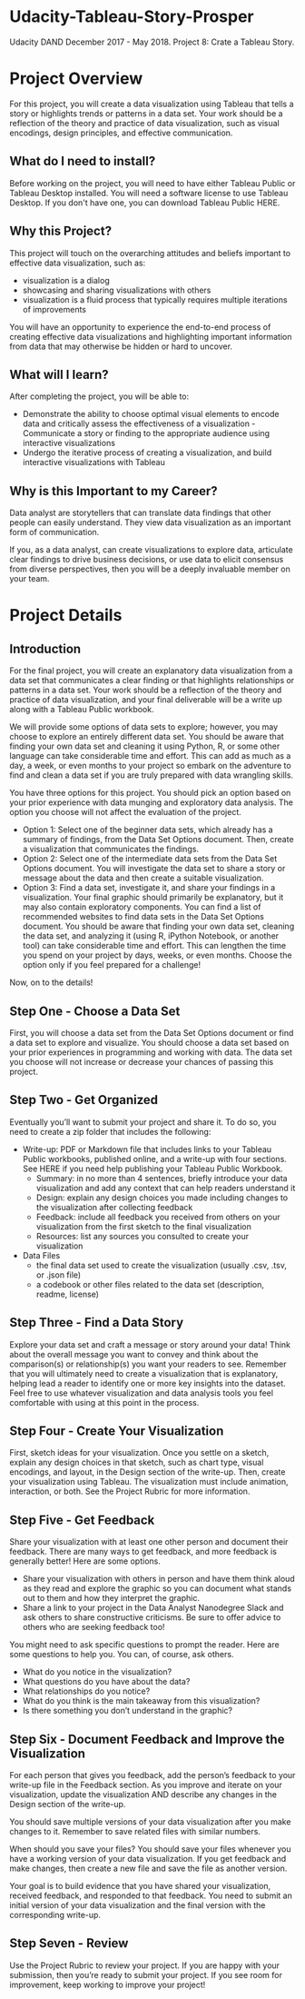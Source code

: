 # Udacity-Tableau-Story-Prosper
Udacity DAND December 2017 - May 2018. Project 8: Crate a Tableau Story. 

# Project Overview
For this project, you will create a data visualization using Tableau that tells a story or highlights trends or patterns in a data set. Your work should be a reflection of the theory and practice of data visualization, such as visual encodings, design principles, and effective communication.

## What do I need to install?
Before working on the project, you will need to have either Tableau Public or Tableau Desktop installed. You will need a software license to use Tableau Desktop. If you don't have one, you can download Tableau Public HERE.

## Why this Project?
This project will touch on the overarching attitudes and beliefs important to effective data visualization, such as:

- visualization is a dialog
- showcasing and sharing visualizations with others
- visualization is a fluid process that typically requires multiple iterations of improvements

You will have an opportunity to experience the end-to-end process of creating effective data visualizations and highlighting important information from data that may otherwise be hidden or hard to uncover.

## What will I learn?
After completing the project, you will be able to:

- Demonstrate the ability to choose optimal visual elements to encode data and critically assess the effectiveness of a visualization
-Communicate a story or finding to the appropriate audience using interactive visualizations
- Undergo the iterative process of creating a visualization, and build interactive visualizations with Tableau

## Why is this Important to my Career?
Data analyst are storytellers that can translate data findings that other people can easily understand. They view data visualization as an important form of communication.

If you, as a data analyst, can create visualizations to explore data, articulate clear findings to drive business decisions, or use data to elicit consensus from diverse perspectives, then you will be a deeply invaluable member on your team.

# Project Details
## Introduction
For the final project, you will create an explanatory data visualization from a data set that communicates a clear finding or that highlights relationships or patterns in a data set. Your work should be a reflection of the theory and practice of data visualization, and your final deliverable will be a write up along with a Tableau Public workbook.

We will provide some options of data sets to explore; however, you may choose to explore an entirely different data set. You should be aware that finding your own data set and cleaning it using Python, R, or some other language can take considerable time and effort. This can add as much as a day, a week, or even months to your project so embark on the adventure to find and clean a data set if you are truly prepared with data wrangling skills.

You have three options for this project. You should pick an option based on your prior experience with data munging and exploratory data analysis. The option you choose will not affect the evaluation of the project.

- Option 1: Select one of the beginner data sets, which already has a summary of findings, from the Data Set Options document. Then, create a visualization that communicates the findings.
- Option 2: Select one of the intermediate data sets from the Data Set Options document. You will investigate the data set to share a story or message about the data and then create a suitable visualization.
- Option 3: Find a data set, investigate it, and share your findings in a visualization. Your final graphic should primarily be explanatory, but it may also contain exploratory components. You can find a list of recommended websites to find data sets in the Data Set Options document. You should be aware that finding your own data set, cleaning the data set, and analyzing it (using R, iPython Notebook, or another tool) can take considerable time and effort. This can lengthen the time you spend on your project by days, weeks, or even months. Choose the option only if you feel prepared for a challenge!

Now, on to the details!

## Step One - Choose a Data Set
First, you will choose a data set from the Data Set Options document or find a data set to explore and visualize. You should choose a data set based on your prior experiences in programming and working with data. The data set you choose will not increase or decrease your chances of passing this project.

## Step Two - Get Organized
Eventually you’ll want to submit your project and share it. To do so, you need to create a zip folder that includes the following:

- Write-up: PDF or Markdown file that includes links to your Tableau Public workbooks, published online, and a write-up with four sections. See HERE if you need help publishing your Tableau Public Workbook.
  - Summary: in no more than 4 sentences, briefly introduce your data visualization and add any context that can help readers understand it
  - Design: explain any design choices you made including changes to the visualization after collecting feedback
  - Feedback: include all feedback you received from others on your visualization from the first sketch to the final visualization
  - Resources: list any sources you consulted to create your visualization
- Data Files
  - the final data set used to create the visualization (usually .csv, .tsv, or .json file)
  - a codebook or other files related to the data set (description, readme, license)

## Step Three - Find a Data Story
Explore your data set and craft a message or story around your data! Think about the overall message you want to convey and think about the comparison(s) or relationship(s) you want your readers to see. Remember that you will ultimately need to create a visualization that is explanatory, helping lead a reader to identify one or more key insights into the dataset. Feel free to use whatever visualization and data analysis tools you feel comfortable with using at this point in the process.

## Step Four - Create Your Visualization
First, sketch ideas for your visualization. Once you settle on a sketch, explain any design choices in that sketch, such as chart type, visual encodings, and layout, in the Design section of the write-up. Then, create your visualization using Tableau. The visualization must include animation, interaction, or both. See the Project Rubric for more information.

## Step Five - Get Feedback
Share your visualization with at least one other person and document their feedback. There are many ways to get feedback, and more feedback is generally better! Here are some options.

- Share your visualization with others in person and have them think aloud as they read and explore the graphic so you can document what stands out to them and how they interpret the graphic.
- Share a link to your project in the Data Analyst Nanodegree Slack and ask others to share constructive criticisms. Be sure to offer advice to others who are seeking feedback too!

You might need to ask specific questions to prompt the reader. Here are some questions to help you. You can, of course, ask others.

- What do you notice in the visualization?
- What questions do you have about the data?
- What relationships do you notice?
- What do you think is the main takeaway from this visualization?
- Is there something you don’t understand in the graphic?

## Step Six - Document Feedback and Improve the Visualization
For each person that gives you feedback, add the person’s feedback to your write-up file in the Feedback section. As you improve and iterate on your visualization, update the visualization AND describe any changes in the Design section of the write-up.

You should save multiple versions of your data visualization after you make changes to it. Remember to save related files with similar numbers.

When should you save your files? You should save your files whenever you have a working version of your data visualization. If you get feedback and make changes, then create a new file and save the file as another version.

Your goal is to build evidence that you have shared your visualization, received feedback, and responded to that feedback. You need to submit an initial version of your data visualization and the final version with the corresponding write-up.

## Step Seven - Review
Use the Project Rubric to review your project. If you are happy with your submission, then you’re ready to submit your project. If you see room for improvement, keep working to improve your project!
